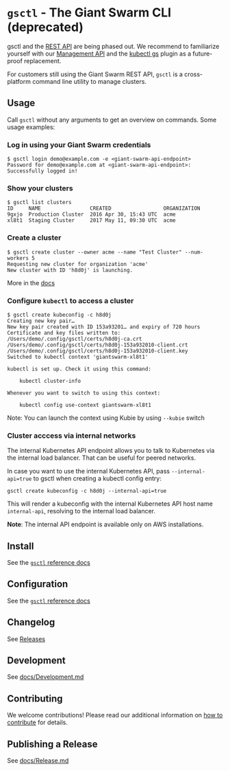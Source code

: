# `gsctl` - The Giant Swarm CLI (deprecated)

gsctl and the [REST API](https://docs.giantswarm.io/use-the-api/rest-api/) are being phased out. We recommend to familiarize yourself with our [Management API](https://docs.giantswarm.io/use-the-api/management-api/) and the [kubectl gs](https://docs.giantswarm.io/use-the-api/kubectl-gs/) plugin as a future-proof replacement.

For customers still using the Giant Swarm REST API, `gsctl` is a cross-platform command line utility to manage clusters.

## Usage

Call `gsctl` without any arguments to get an overview on commands. Some usage examples:

### Log in using your Giant Swarm credentials

```nohighlight
$ gsctl login demo@example.com -e <giant-swarm-api-endpoint>
Password for demo@example.com at <giant-swarm-api-endpoint>:
Successfully logged in!
```

### Show your clusters

```nohighlight
$ gsctl list clusters
ID     NAME                CREATED                 ORGANIZATION
9gxjo  Production Cluster  2016 Apr 30, 15:43 UTC  acme
xl8t1  Staging Cluster     2017 May 11, 09:30 UTC  acme
```

### Create a cluster

```nohighlight
$ gsctl create cluster --owner acme --name "Test Cluster" --num-workers 5
Requesting new cluster for organization 'acme'
New cluster with ID 'h8d0j' is launching.
```

More in the [docs](https://docs.giantswarm.io/ui-api/gsctl/create-cluster/)

### Configure `kubectl` to access a cluster

```nohighlight
$ gsctl create kubeconfig -c h8d0j
Creating new key pair…
New key pair created with ID 153a93201… and expiry of 720 hours
Certificate and key files written to:
/Users/demo/.config/gsctl/certs/h8d0j-ca.crt
/Users/demo/.config/gsctl/certs/h8d0j-153a932010-client.crt
/Users/demo/.config/gsctl/certs/h8d0j-153a932010-client.key
Switched to kubectl context 'giantswarm-xl8t1'

kubectl is set up. Check it using this command:

    kubectl cluster-info

Whenever you want to switch to using this context:

    kubectl config use-context giantswarm-xl8t1
```

Note: You can launch the context using Kubie by using `--kubie` switch

### Cluster acccess via internal networks

The internal Kubernetes API endpoint allows you to talk to Kubernetes via the internal load balancer. That can be useful for peered networks.

In case you want to use the internal Kubernetes API, pass `--internal-api=true` to gsctl when creating a kubectl config entry:

```nohighlight
gsctl create kubeconfig -c h8d0j --internal-api=true
```

This will render a kubeconfig with the internal Kubernetes API host name `internal-api`, resolving to the internal load balancer.

**Note**: The internal API endpoint is available only on AWS installations.

## Install

See the [`gsctl` reference docs](https://docs.giantswarm.io/ui-api/gsctl/#install)

## Configuration

See the [`gsctl` reference docs](https://docs.giantswarm.io/ui-api/gsctl/#configuration)

## Changelog

See [Releases](https://docs.giantswarm.io/changes/gsctl/)

## Development

See [docs/Development.md](https://github.com/giantswarm/gsctl/blob/master/docs/Development.md)

## Contributing

We welcome contributions! Please read our additional information on [how to contribute](https://github.com/giantswarm/gsctl/blob/master/CONTRIBUTING.md) for details.

## Publishing a Release

See [docs/Release.md](https://github.com/giantswarm/gsctl/blob/master/docs/Release.md)
